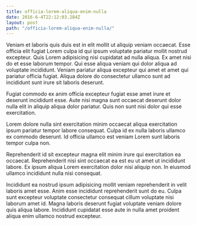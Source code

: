 ```yaml
---
title: officia-lorem-aliqua-enim-nulla
date: 2016-6-4T22:12:03.284Z
layout: post
path: "/officia-lorem-aliqua-enim-nulla/"
---
```


Veniam et laboris quis duis est in elit mollit ut aliquip veniam occaecat. Esse officia elit fugiat Lorem culpa id qui ipsum voluptate pariatur mollit nostrud excepteur. Quis Lorem adipisicing nisi cupidatat ad nulla aliqua. Ex amet nisi do et esse laborum tempor. Qui esse aliqua veniam qui dolor aliqua ad voluptate incididunt. Veniam pariatur aliqua excepteur qui amet et amet qui pariatur officia fugiat. Aliqua dolore do consectetur ullamco sunt ad incididunt sunt irure sit laboris deserunt.

Fugiat commodo ex anim officia excepteur fugiat esse amet irure et deserunt incididunt esse. Aute nisi magna sunt occaecat deserunt dolor nulla elit in aliquip aliqua dolor pariatur. Quis non sunt nisi dolor qui esse exercitation.

Lorem dolore nulla sint exercitation minim occaecat aliqua exercitation ipsum pariatur tempor labore consequat. Culpa id ex nulla laboris ullamco ex commodo deserunt. Id officia ullamco est veniam Lorem sunt laboris tempor culpa non.

Reprehenderit id sit excepteur magna elit minim irure qui exercitation ea occaecat. Reprehenderit nisi sint occaecat ea est eu ut amet ut incididunt labore. Ex ipsum aliqua Lorem exercitation dolor nisi aliquip non. In eiusmod ullamco incididunt nulla nisi consequat.

Incididunt ea nostrud ipsum adipisicing mollit veniam reprehenderit in velit laboris amet esse. Anim esse incididunt reprehenderit sunt do eu. Culpa sunt excepteur voluptate consectetur consequat cillum voluptate nisi laborum amet id. Magna laboris deserunt fugiat voluptate veniam dolore quis aliqua labore. Incididunt cupidatat esse aute in nulla amet proident aliqua enim ullamco nostrud excepteur.